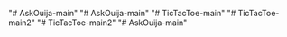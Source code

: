 "# AskOuija-main" 
"# AskOuija-main" 
"# TicTacToe-main" 
"# TicTacToe-main2" 
"# TicTacToe-main2" 
"# AskOuija-main" 
